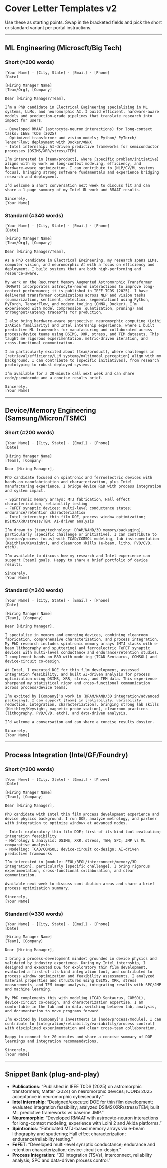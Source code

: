 # Cover Letter Templates v2

Use these as starting points. Swap in the bracketed fields and pick the short or standard variant per portal instructions.

---

## ML Engineering (Microsoft/Big Tech)

### Short (≈200 words)
```
[Your Name] · [City, State] · [Email] · [Phone]
[Date]

[Hiring Manager Name]
[Team/Org], [Company]

Dear [Hiring Manager/Team],

I’m a PhD candidate in Electrical Engineering specializing in ML systems, LLMs, and neuromorphic AI. I build efficient, hardware-aware models and production-grade pipelines that translate research into impact for users.

- Developed RMAAT (astrocyte-neuron interactions) for long-context tasks; IEEE TCDS (2025)
- Optimized transformer and vision models; Python/ PyTorch/ TensorFlow; deployment with Docker/ONNX
- Intel internship: AI-driven predictive frameworks for semiconductor processes (DSIMS/XRR/stress/TEM)

I’m interested in [team/product], where [specific problem/initiative] aligns with my work on long-context modeling, efficiency, and hardware-aware optimization. I can contribute to [NLP/CV/ML systems focus], bringing strong software fundamentals and experience bridging research and deployment.

I’d welcome a short conversation next week to discuss fit and can share a 1-page summary of my Intel ML work and RMAAT results.

Sincerely,
[Your Name]
```

### Standard (≈340 words)
```
[Your Name] · [City, State] · [Email] · [Phone]
[Date]

[Hiring Manager Name]
[Team/Org], [Company]

Dear [Hiring Manager/Team],

As a PhD candidate in Electrical Engineering, my research spans LLMs, computer vision, and neuromorphic AI with a focus on efficiency and deployment. I build systems that are both high-performing and resource-aware.

My work on the Recurrent Memory Augmented Astromorphic Transformer (RMAAT) incorporates astrocyte-neuron interactions to improve long-context performance; it is published in IEEE TCDS (2025). I have delivered transformer optimizations across NLP and vision tasks (summarization, sentiment, detection, segmentation) using Python, PyTorch, TensorFlow, and modern tooling (ONNX, Docker). I’m experienced with model compression (quantization, pruning) and throughput/latency tradeoffs for production.

I also bring hardware-aware perspective: neuromorphic computing (Loihi 2/Akida familiarity) and Intel internship experience, where I built predictive ML frameworks for manufacturing and collaborated across process/device teams using DSIMS, XRR, stress, and TEM datasets. This taught me rigorous experimentation, metric-driven iteration, and cross-functional communication.

I am particularly excited about [team/product], where challenges in [retrieval/efficiency/LLM systems/multimodal perception] align with my background. I can contribute to [specific initiatives], from research prototyping to robust deployed systems.

I’m available for a 20-minute call next week and can share code/pseudocode and a concise results brief.

Sincerely,
[Your Name]
```

---

## Device/Memory Engineering (Samsung/Micron/TSMC)

### Short (≈200 words)
```
[Your Name] · [City, State] · [Email] · [Phone]
[Date]

[Hiring Manager Name]
[Team], [Company]

Dear [Hiring Manager],

PhD candidate focused on spintronic and ferroelectric devices with hands-on nanofabrication and characterization, plus Intel manufacturing experience. I bridge device R&D with process integration and system impact.

- Spintronic memory arrays: MTJ fabrication, Hall effect characterization, reliability testing
- FeFET synaptic devices: multi-level conductance states; endurance/retention characterization
- Intel internship: thin film DOE, process window optimization; DSIMS/XRR/stress/TEM; AI-driven analysis

I’m drawn to [team/technology: DRAM/NAND/3D memory/packaging], particularly [specific challenge or initiative]. I can contribute to [device/process focus] with TCAD/COMSOL modeling, lab instrumentation (Keithley/Keysight), and cleanroom skills (e-beam, litho, PVD/CVD, etch).

I’m available to discuss how my research and Intel experience can support [team] goals. Happy to share a brief portfolio of device results.

Sincerely,
[Your Name]
```

### Standard (≈340 words)
```
[Your Name] · [City, State] · [Email] · [Phone]
[Date]

[Hiring Manager Name]
[Team], [Company]

Dear [Hiring Manager],

I specialize in memory and emerging devices, combining cleanroom fabrication, comprehensive characterization, and process integration. My PhD research includes spintronic memory arrays (MTJ stacks with e-beam lithography and sputtering) and ferroelectric FeFET synaptic devices with multi-level conductance and endurance/retention studies. I complement hands-on R&D with modeling (TCAD Sentaurus, COMSOL) and device-circuit co-design.

At Intel, I executed DOE for thin film development, assessed integration feasibility, and built AI-driven analysis for process optimization using DSIMS, XRR, stress, and TEM data. This experience sharpened my statistical rigor and cross-functional communication across process/device teams.

I’m excited by [Company]’s work in [DRAM/NAND/3D integration/advanced packaging]. I can support [team] in [reliability, variability reduction, integration, characterization], bringing strong lab skills (Keithley/Keysight, magnetic probe station), cleanroom practices (lithography, PVD/CVD, etch), and data-driven analysis.

I’d welcome a conversation and can share a concise results dossier.

Sincerely,
[Your Name]
```

---

## Process Integration (Intel/GF/Foundry)

### Short (≈200 words)
```
[Your Name] · [City, State] · [Email] · [Phone]
[Date]

[Hiring Manager Name]
[Team], [Company]

Dear [Hiring Manager],

PhD candidate with Intel thin film process development experience and device physics background. I run DOE, analyze metrology, and partner with integration to optimize windows at advanced nodes.

- Intel: exploratory thin film DOE; first-of-its-kind tool evaluation; integration feasibility
- Metrology & analysis: DSIMS, XRR, stress, TEM; SPC; JMP vs ML comparative analysis
- Modeling: TCAD/COMSOL; device-circuit co-design; AI-driven predictive frameworks

I’m interested in [module: FEOL/BEOL/interconnect/memory/3D integration], particularly [specific challenge]. I bring rigorous experimentation, cross-functional collaboration, and clear communication.

Available next week to discuss contribution areas and share a brief process optimization summary.

Sincerely,
[Your Name]
```

### Standard (≈330 words)
```
[Your Name] · [City, State] · [Email] · [Phone]
[Date]

[Hiring Manager Name]
[Team], [Company]

Dear [Hiring Manager],

I bring a process-development mindset grounded in device physics and validated by industry experience. During my Intel internship, I designed and executed DOE for exploratory thin film development, evaluated a first-of-its-kind integration tool, and contributed to process window optimization and feasibility assessments. I analyzed material properties and structures using DSIMS, XRR, stress measurements, and TEM image analysis, integrating results with SPC/JMP and machine learning.

My PhD complements this with modeling (TCAD Sentaurus, COMSOL), device-circuit co-design, and characterization expertise. I am comfortable in the fab and in data, switching between lab, analysis, and documentation to move programs forward.

I’m excited by [Company]’s investments in [node/process/module]. I can contribute to [integration/reliability/variability/process control] with disciplined experimentation and clear cross-team collaboration.

Happy to connect for 20 minutes and share a concise summary of DOE learnings and integration recommendations.

Sincerely,
[Your Name]
```

---

## Snippet Bank (plug-and-play)

- **Publications**: “Published in IEEE TCDS (2025) on astromorphic transformers; Matter (2024) on neuromorphic devices; ICONS 2025 acceptance in neuromorphic cybersecurity.”
- **Intel internship**: “Designed/executed DOE for thin film development; evaluated integration feasibility; analyzed DSIMS/XRR/stress/TEM; built ML predictive frameworks vs baseline JMP.”
- **Neuromorphic**: “Developed RMAAT with astrocyte-neuron interactions for long-context modeling; experience with Loihi 2 and Akida platforms.”
- **Spintronics**: “Fabricated MTJ-based memory arrays via e-beam lithography and sputtering; Hall effect characterization; endurance/reliability testing.”
- **FeFET**: “Developed multi-level synaptic conductance; endurance and retention characterization; device-circuit co-design.”
- **Process Integration**: “3D integration (TSVs), interconnect, reliability analysis; SPC and data-driven process control.”
